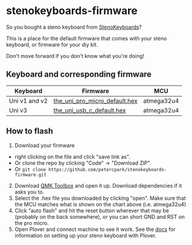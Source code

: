 # stenokeyboards-firmware

So you bought a steno keyboard from [StenoKeyboards](https://stenokeyboards.com/)?

This is a place for the default firmware that comes with your steno keyboard, or firmware for your diy kit.

Don't move forward if you don't know what you're doing!

## Keyboard and corresponding firmware

|Keyboard   | Firmware    |  MCU       |
|-----------| ----------- | ---------- |
|Uni v1 and v2| [the_uni_pro_micro_default.hex](https://github.com/petercpark/stenokeyboards-firmware/blob/master/the_uni_pro_micro_default.hex)|atmega32u4|
| Uni v3| [the_uni_usb_c_default.hex](https://github.com/petercpark/stenokeyboards-firmware/blob/master/the_uni_usb_c_default.hex)|atmega32u4|

## How to flash

1. Download your firmware
- right clicking on the file and click "save link as".
- Or clone the repo by clicking "Code" -> "Download ZIP".
- Or `git clone https://github.com/petercpark/stenokeyboards-firmware.git`
2. Download [QMK Toolbox](https://github.com/qmk/qmk_toolbox/releases/latest) and open it up. Download dependencies if it asks you to.
3. Select the .hex file you downloaded by clicking "open". Make sure that the MCU matches what is shown on the chart above (i.e. atmega32u4)
4. Click "auto flash" and hit the reset button wherever that may be (probably on the back somewhere), or you can short GND and RST on the pro micro.
5. Open Plover and connect machine to see it work. See the [docs](https://docs.stenokeyboards.com/) for information on setting up your steno keyboard with Plover.
